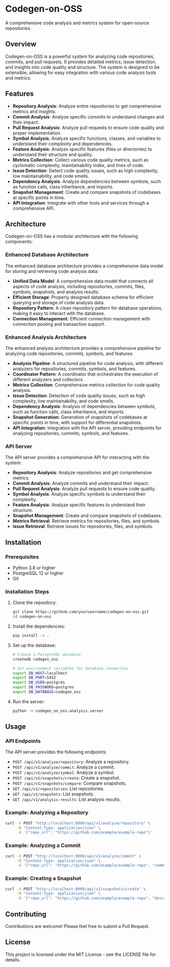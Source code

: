 # Codegen-on-OSS

A comprehensive code analysis and metrics system for open-source repositories.

## Overview

Codegen-on-OSS is a powerful system for analyzing code repositories, commits, and pull requests. It provides detailed metrics, issue detection, and insights into code quality and structure. The system is designed to be extensible, allowing for easy integration with various code analysis tools and metrics.

## Features

- **Repository Analysis**: Analyze entire repositories to get comprehensive metrics and insights.
- **Commit Analysis**: Analyze specific commits to understand changes and their impact.
- **Pull Request Analysis**: Analyze pull requests to ensure code quality and proper implementation.
- **Symbol Analysis**: Analyze specific functions, classes, and variables to understand their complexity and dependencies.
- **Feature Analysis**: Analyze specific features (files or directories) to understand their structure and quality.
- **Metrics Collection**: Collect various code quality metrics, such as cyclomatic complexity, maintainability index, and lines of code.
- **Issue Detection**: Detect code quality issues, such as high complexity, low maintainability, and code smells.
- **Dependency Analysis**: Analyze dependencies between symbols, such as function calls, class inheritance, and imports.
- **Snapshot Management**: Create and compare snapshots of codebases at specific points in time.
- **API Integration**: Integrate with other tools and services through a comprehensive API.

## Architecture

Codegen-on-OSS has a modular architecture with the following components:

### Enhanced Database Architecture

The enhanced database architecture provides a comprehensive data model for storing and retrieving code analysis data:

- **Unified Data Model**: A comprehensive data model that connects all aspects of code analysis, including repositories, commits, files, symbols, snapshots, and analysis results.
- **Efficient Storage**: Properly designed database schema for efficient querying and storage of code analysis data.
- **Repository Pattern**: A clean repository pattern for database operations, making it easy to interact with the database.
- **Connection Management**: Efficient connection management with connection pooling and transaction support.

### Enhanced Analysis Architecture

The enhanced analysis architecture provides a comprehensive pipeline for analyzing code repositories, commits, symbols, and features:

- **Analysis Pipeline**: A structured pipeline for code analysis, with different analyzers for repositories, commits, symbols, and features.
- **Coordinator Pattern**: A coordinator that orchestrates the execution of different analyzers and collectors.
- **Metrics Collection**: Comprehensive metrics collection for code quality analysis.
- **Issue Detection**: Detection of code quality issues, such as high complexity, low maintainability, and code smells.
- **Dependency Analysis**: Analysis of dependencies between symbols, such as function calls, class inheritance, and imports.
- **Snapshot Generation**: Generation of snapshots of codebases at specific points in time, with support for differential snapshots.
- **API Integration**: Integration with the API server, providing endpoints for analyzing repositories, commits, symbols, and features.

### API Server

The API server provides a comprehensive API for interacting with the system:

- **Repository Analysis**: Analyze repositories and get comprehensive metrics.
- **Commit Analysis**: Analyze commits and understand their impact.
- **Pull Request Analysis**: Analyze pull requests to ensure code quality.
- **Symbol Analysis**: Analyze specific symbols to understand their complexity.
- **Feature Analysis**: Analyze specific features to understand their structure.
- **Snapshot Management**: Create and compare snapshots of codebases.
- **Metrics Retrieval**: Retrieve metrics for repositories, files, and symbols.
- **Issue Retrieval**: Retrieve issues for repositories, files, and symbols.

## Installation

### Prerequisites

- Python 3.8 or higher
- PostgreSQL 12 or higher
- Git

### Installation Steps

1. Clone the repository:
   ```bash
   git clone https://github.com/yourusername/codegen-on-oss.git
   cd codegen-on-oss
   ```

2. Install the dependencies:
   ```bash
   pip install -e .
   ```

3. Set up the database:
   ```bash
   # Create a PostgreSQL database
   createdb codegen_oss

   # Set environment variables for database connection
   export DB_HOST=localhost
   export DB_PORT=5432
   export DB_USER=postgres
   export DB_PASSWORD=postgres
   export DB_DATABASE=codegen_oss
   ```

4. Run the server:
   ```bash
   python -m codegen_on_oss.analysis.server
   ```

## Usage

### API Endpoints

The API server provides the following endpoints:

- `POST /api/v1/analyze/repository`: Analyze a repository.
- `POST /api/v1/analyze/commit`: Analyze a commit.
- `POST /api/v1/analyze/symbol`: Analyze a symbol.
- `POST /api/v1/snapshots/create`: Create a snapshot.
- `POST /api/v1/snapshots/compare`: Compare snapshots.
- `GET /api/v1/repositories`: List repositories.
- `GET /api/v1/snapshots`: List snapshots.
- `GET /api/v1/analysis-results`: List analysis results.

### Example: Analyzing a Repository

```bash
curl -X POST "http://localhost:8000/api/v1/analyze/repository" \
     -H "Content-Type: application/json" \
     -d '{"repo_url": "https://github.com/example/example-repo"}'
```

### Example: Analyzing a Commit

```bash
curl -X POST "http://localhost:8000/api/v1/analyze/commit" \
     -H "Content-Type: application/json" \
     -d '{"repo_url": "https://github.com/example/example-repo", "commit_sha": "abc123"}'
```

### Example: Creating a Snapshot

```bash
curl -X POST "http://localhost:8000/api/v1/snapshots/create" \
     -H "Content-Type: application/json" \
     -d '{"repo_url": "https://github.com/example/example-repo", "description": "Initial snapshot"}'
```

## Contributing

Contributions are welcome! Please feel free to submit a Pull Request.

## License

This project is licensed under the MIT License - see the LICENSE file for details.
